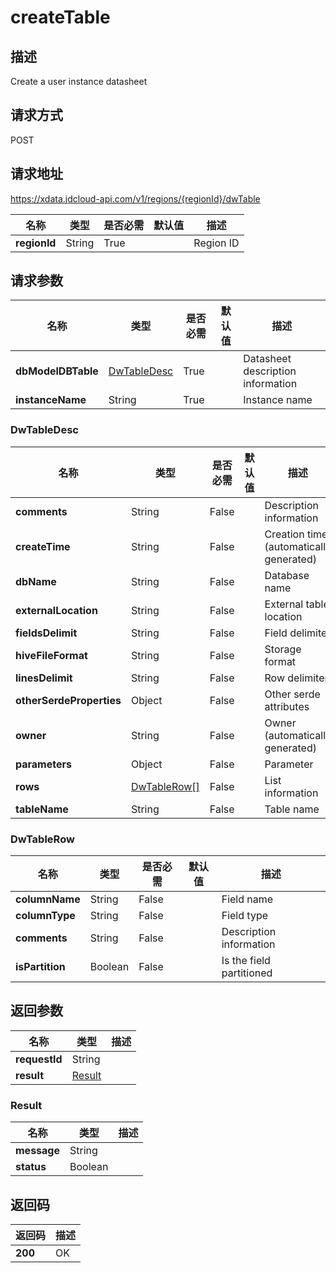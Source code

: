# createTable


## 描述
Create a user instance datasheet

## 请求方式
POST

## 请求地址
https://xdata.jdcloud-api.com/v1/regions/{regionId}/dwTable

|名称|类型|是否必需|默认值|描述|
|---|---|---|---|---|
|**regionId**|String|True||Region ID|

## 请求参数
|名称|类型|是否必需|默认值|描述|
|---|---|---|---|---|
|**dbModelDBTable**|[DwTableDesc](##DwTableDesc)|True||Datasheet description information|
|**instanceName**|String|True||Instance name|

### <a name="DwTableDesc">DwTableDesc</a>
|名称|类型|是否必需|默认值|描述|
|---|---|---|---|---|
|**comments**|String|False||Description information|
|**createTime**|String|False||Creation time (automatically generated)|
|**dbName**|String|False||Database name|
|**externalLocation**|String|False||External table location|
|**fieldsDelimit**|String|False||Field delimiter|
|**hiveFileFormat**|String|False||Storage format|
|**linesDelimit**|String|False||Row delimiter|
|**otherSerdeProperties**|Object|False||Other serde attributes|
|**owner**|String|False||Owner (automatically generated)|
|**parameters**|Object|False||Parameter|
|**rows**|[DwTableRow[]](##DwTableRow)|False||List information|
|**tableName**|String|False||Table name|
### <a name="DwTableRow">DwTableRow</a>
|名称|类型|是否必需|默认值|描述|
|---|---|---|---|---|
|**columnName**|String|False||Field name|
|**columnType**|String|False||Field type|
|**comments**|String|False||Description information|
|**isPartition**|Boolean|False||Is the field partitioned|

## 返回参数
|名称|类型|描述|
|---|---|---|
|**requestId**|String||
|**result**|[Result](##Result)||


### <a name="Result">Result</a>
|名称|类型|描述|
|---|---|---|
|**message**|String||
|**status**|Boolean||

## 返回码
|返回码|描述|
|---|---|
|**200**|OK|
